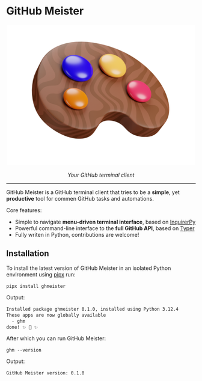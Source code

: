# GitHub Meister

<div align="center">
  <img src="assets/logo.png" width="500"/>
  <p>
    <i>Your GitHub terminal client</i>
  </p>
</div>

---

GitHub Meister is a GitHub terminal client that tries to be a **simple**, yet
**productive** tool for commen GitHub tasks and automations. 

Core features:

* Simple to navigate **menu-driven terminal interface**, based on [InquirerPy](https://github.com/kazhala/InquirerPy)
* Powerful command-line interface to the **full GitHub API**, based on [Typer](https://github.com/tiangolo/typer)
* Fully writen in Python, contributions are welcome!

## Installation

To install the latest version of GitHub Meister in an isolated Python
environment using [pipx](https://pipx.pypa.io/stable/) run:

```shell
pipx install ghmeister
```

Output:

```shell
Installed package ghmeister 0.1.0, installed using Python 3.12.4
These apps are now globally available
  - ghm
done! ✨ 🌟 ✨
```

After which you can run GitHub Meister:

```shell
ghm --version
```

Output:

```shell
GitHub Meister version: 0.1.0
```

<div id="installation.cast" style="z-index: 1; position: relative;"></div>

<script>
  window.onload = function(){
    AsciinemaPlayer.create('/assets/installation.cast', document.getElementById('installation.cast'));
}
</script>
